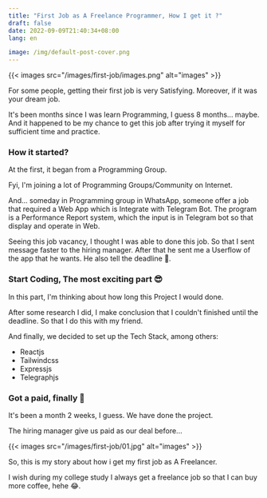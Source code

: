 ```yaml
---
title: "First Job as A Freelance Programmer, How I get it ?"
draft: false
date: 2022-09-09T21:40:34+08:00
lang: en

image: /img/default-post-cover.png
---
```


{{< images src="/images/first-job/images.png" alt="images" >}}

For some people, getting their first job is very Satisfying. Moreover, if it was your dream job.

It's been months since I was learn Programming, I guess 8 months... maybe. And it happened to be my chance to get this job after trying it myself for sufficient time and practice.

### How it started?

At the first, it began from a Programming Group.

Fyi, I'm joining a lot of Programming Groups/Community on Internet.

And... someday in Programming group in WhatsApp, someone offer a job that required a Web App which is Integrate with Telegram Bot. The program is a Performance Report system, which the input is in Telegram bot so that display and operate in Web.

Seeing this job vacancy, I thought I was able to done this job. So that I sent message faster to the hiring manager. After that he sent me a Userflow of the app that he wants. He also tell the deadline 🥵.

### Start Coding, The most exciting part 😎

In this part, I'm thinking about how long this Project I would done.

After some research I did, I make conclusion that I couldn't finished until the deadline. So that I do this with my friend.

And finally, we decided to set up the Tech Stack, among others:

* Reactjs
* Tailwindcss
* Expressjs
* Telegraphjs

### Got a paid, finally 🥳

It's been a month 2 weeks, I guess. We have done the project.

The hiring manager give us paid as our deal before...

{{< images src="/images/first-job/01.jpg" alt="images" >}}

So, this is my story about how i get my first job as A Freelancer.

I wish during my college study I always get a freelance job so that I can buy more coffee, hehe 😂.